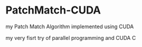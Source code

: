 # PatchMatch-CUDA
my Patch Match Algorithm implemented using CUDA 

my very fisrt try of parallel programming and CUDA C
